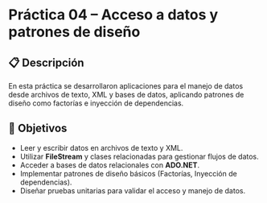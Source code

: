 # Práctica 04 – Acceso a datos y patrones de diseño

## 📋 Descripción
En esta práctica se desarrollaron aplicaciones para el manejo de datos desde archivos de texto, XML y bases de datos, aplicando patrones de diseño como factorías e inyección de dependencias.

## 🎯 Objetivos
- Leer y escribir datos en archivos de texto y XML.
- Utilizar **FileStream** y clases relacionadas para gestionar flujos de datos.
- Acceder a bases de datos relacionales con **ADO.NET**.
- Implementar patrones de diseño básicos (Factorías, Inyección de dependencias).
- Diseñar pruebas unitarias para validar el acceso y manejo de datos.